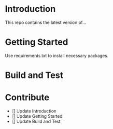 # Introduction

This repo contains the latest version of...

# Getting Started

 Use requirements.txt to install necessary packages. 

# Build and Test


# Contribute

- [] Update Introduction
- [] Update Getting Started
- [] Update Build and Test
